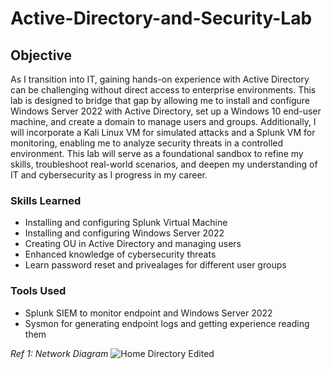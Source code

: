 # Active-Directory-and-Security-Lab

## Objective
As I transition into IT, gaining hands-on experience with Active Directory can be challenging without direct access to enterprise environments. This lab is designed to bridge that gap by allowing me to install and configure Windows Server 2022 with Active Directory, set up a Windows 10 end-user machine, and create a domain to manage users and groups. Additionally, I will incorporate a Kali Linux VM for simulated attacks and a Splunk VM for monitoring, enabling me to analyze security threats in a controlled environment. This lab will serve as a foundational sandbox to refine my skills, troubleshoot real-world scenarios, and deepen my understanding of IT and cybersecurity as I progress in my career.

### Skills Learned

- Installing and configuring Splunk Virtual Machine
- Installing and configuring Windows Server 2022
- Creating OU in Active Directory and managing users
- Enhanced knowledge of cybersecurity threats
- Learn password reset and privealages for different user groups

### Tools Used

- Splunk SIEM to monitor endpoint and Windows Server 2022
- Sysmon for generating endpoint logs and getting experience reading them

*Ref 1: Network Diagram* ![Home Directory Edited](https://github.com/user-attachments/assets/33f4c092-a723-4d78-9cf4-de14d0d9d3bd)

